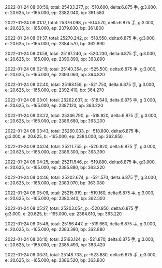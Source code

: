 2022-01-24 08:00:56, total: 25433.277, p: -510.600, delta:6.875 手, g:3.000, e: 20.625, b: -165.000, ep: 2382.040, bp: 361.580

2022-01-24 08:01:17, total: 25376.098, p: -514.570, delta:6.875 手, g:3.000, e: 20.625, b: -165.000, ep: 2379.830, bp: 361.800

2022-01-24 08:01:37, total: 25270.242, p: -518.550, delta:6.875 手, g:3.000, e: 20.625, b: -165.000, ep: 2384.570, bp: 362.890

2022-01-24 08:01:58, total: 25197.240, p: -520.230, delta:6.875 手, g:3.000, e: 20.625, b: -165.000, ep: 2390.890, bp: 363.890

2022-01-24 08:02:19, total: 25140.354, p: -525.500, delta:6.875 手, g:3.000, e: 20.625, b: -165.000, ep: 2393.060, bp: 364.820

2022-01-24 08:02:40, total: 25198.159, p: -521.750, delta:6.875 手, g:3.000, e: 20.625, b: -165.000, ep: 2392.410, bp: 364.270

2022-01-24 08:03:01, total: 25262.637, p: -518.640, delta:6.875 手, g:3.000, e: 20.625, b: -165.000, ep: 2387.120, bp: 363.220

2022-01-24 08:03:22, total: 25246.790, p: -518.920, delta:6.875 手, g:3.000, e: 20.625, b: -165.000, ep: 2386.680, bp: 363.200

2022-01-24 08:03:43, total: 25260.033, p: -518.800, delta:6.875 手, g:3.000, e: 20.625, b: -165.000, ep: 2384.000, bp: 362.850

2022-01-24 08:04:04, total: 25211.755, p: -520.820, delta:6.875 手, g:3.000, e: 20.625, b: -165.000, ep: 2386.300, bp: 363.390

2022-01-24 08:04:25, total: 25211.546, p: -519.880, delta:6.875 手, g:3.000, e: 20.625, b: -165.000, ep: 2385.880, bp: 363.220

2022-01-24 08:04:46, total: 25202.674, p: -521.570, delta:6.875 手, g:3.000, e: 20.625, b: -165.000, ep: 2383.070, bp: 363.080

2022-01-24 08:05:06, total: 25215.919, p: -519.160, delta:6.875 手, g:3.000, e: 20.625, b: -165.000, ep: 2380.840, bp: 362.500

2022-01-24 08:05:27, total: 25203.054, p: -520.950, delta:6.875 手, g:3.000, e: 20.625, b: -165.000, ep: 2384.810, bp: 363.220

2022-01-24 08:05:48, total: 25186.447, p: -519.660, delta:6.875 手, g:3.000, e: 20.625, b: -165.000, ep: 2383.380, bp: 362.880

2022-01-24 08:06:10, total: 25193.124, p: -521.870, delta:6.875 手, g:3.000, e: 20.625, b: -165.000, ep: 2385.490, bp: 363.420

2022-01-24 08:06:31, total: 25148.733, p: -523.880, delta:6.875 手, g:3.000, e: 20.625, b: -165.000, ep: 2386.520, bp: 363.800